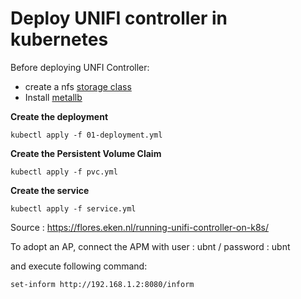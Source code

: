 # Deploy UNIFI controller in kubernetes

Before deploying UNFI Controller:
- create a nfs [storage class](https://github.com/stanislaspiron/microk8s_awx/blob/main/nfs/README.md)
- Install [metallb](https://github.com/stanislaspiron/microk8s_awx/blob/main/microk8s/install_metallb.md)

**Create the deployment**
```
kubectl apply -f 01-deployment.yml
```


**Create the Persistent Volume Claim**
```
kubectl apply -f pvc.yml
```

**Create the service**
```
kubectl apply -f service.yml
```

Source : https://flores.eken.nl/running-unifi-controller-on-k8s/


To adopt an AP, connect the APM with user : ubnt / password : ubnt 

and execute following command:

```
set-inform http://192.168.1.2:8080/inform
